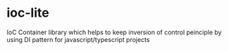 # ioc-lite
IoC Container library which helps to keep inversion of control peinciple by using DI pattern for javascript/typescript projects
